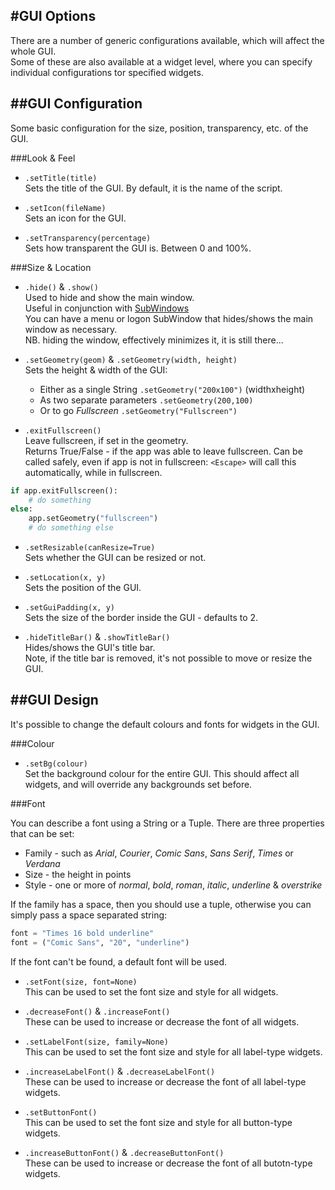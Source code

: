 #GUI Options
---
There are a number of generic configurations available, which will affect the whole GUI.  
Some of these are also available at a widget level, where you can specify individual configurations tor specified widgets.  

##GUI Configuration
---

Some basic configuration for the size, position, transparency, etc. of the GUI.

###Look & Feel  
* `.setTitle(title)`  
    Sets the title of the GUI. By default, it is the name of the script.

* `.setIcon(fileName)`  
    Sets an icon for the GUI.

* `.setTransparency(percentage)`  
    Sets how transparent the GUI is. Between 0 and 100%.

###Size & Location

* `.hide()` & `.show()`  
    Used to hide and show the main window.  
    Useful in conjunction with [SubWindows](/pythonWidgetGrouping/#sub-window)  
    You can have a menu or logon SubWindow that hides/shows the main window as necessary.  
    NB. hiding the window, effectively minimizes it, it is still there...

* `.setGeometry(geom)` & `.setGeometry(width, height)`  
    Sets the height & width of the GUI:  
    * Either as a single String `.setGeometry("200x100")` (widthxheight)  
    * As two separate parameters `.setGeometry(200,100)`
    * Or to go *Fullscreen* `.setGeometry("Fullscreen")`  

* `.exitFullscreen()`  
    Leave fullscreen, if set in the geometry.    
    Returns True/False - if the app was able to leave fullscreen.
    Can be called safely, even if app is not in fullscreen:
    `<Escape>` will call this automatically, while in fullscreen.  

```python
if app.exitFullscreen():
    # do something
else:
    app.setGeometry("fullscreen")
    # do something else
```   

* `.setResizable(canResize=True)`  
    Sets whether the GUI can be resized or not.  

* `.setLocation(x, y)`  
    Sets the position of the GUI.  

* `.setGuiPadding(x, y)`  
    Sets the size of the border inside the GUI - defaults to 2.  

* `.hideTitleBar()` & `.showTitleBar()`  
    Hides/shows the GUI's title bar.  
    Note, if the title bar is removed, it's not possible to move or resize the GUI.  

##GUI Design
----
It's possible to change the default colours and fonts for widgets in the GUI.

###Colour

* `.setBg(colour)`  
    Set the background colour for the entire GUI. This should affect all widgets, and will override any backgrounds set before.

###Font

You can describe a font using a String or a Tuple. There are three properties that can be set:  

* Family - such as *Arial*, *Courier*, *Comic Sans*, *Sans Serif*, *Times* or *Verdana*  
* Size - the height in points  
* Style - one or more of *normal*, *bold*, *roman*, *italic*, *underline* & *overstrike*  

If the family has a space, then you should use a tuple, otherwise you can simply pass a space separated string:  
```python
font = "Times 16 bold underline"
font = ("Comic Sans", "20", "underline")
```

If the font can't be found, a default font will be used.  

* `.setFont(size, font=None)`  
    This can be used to set the font size and style for all widgets.

* `.decreaseFont()` & `.increaseFont()`  
    These can be used to increase or decrease the font of all widgets.

* `.setLabelFont(size, family=None)`  
    This can be used to set the font size and style for all label-type widgets.

* `.increaseLabelFont()` & `.decreaseLabelFont()`  
    These can be used to increase or decrease the font of all label-type widgets.

* `.setButtonFont()`  
    This can be used to set the font size and style for all button-type widgets.

* `.increaseButtonFont()` & `.decreaseButtonFont()`  
    These can be used to increase or decrease the font of all butotn-type widgets.

